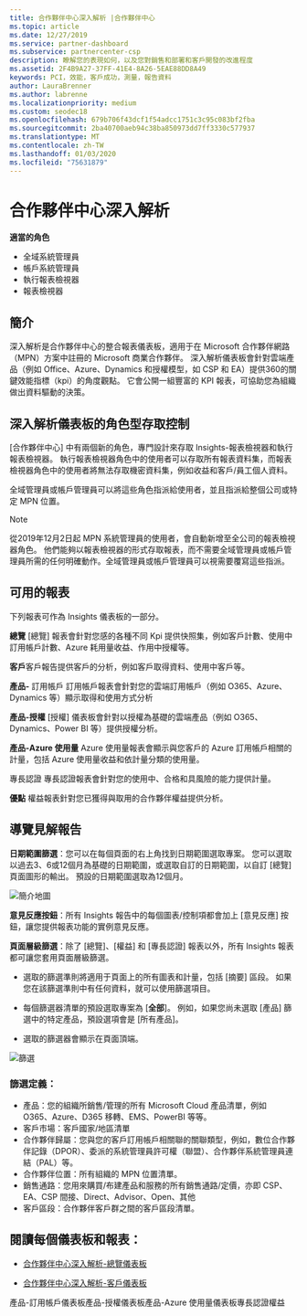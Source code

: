 ```yaml
---
title: 合作夥伴中心深入解析 |合作夥伴中心
ms.topic: article
ms.date: 12/27/2019
ms.service: partner-dashboard
ms.subservice: partnercenter-csp
description: 瞭解您的表現如何，以及您對銷售和部署和客戶開發的改進程度
ms.assetid: 2F4B9A27-37FF-41E4-8A26-5EAE88DD8A49
keywords: PCI，效能，客戶成功，測量，報告資料
author: LauraBrenner
ms.author: labrenne
ms.localizationpriority: medium
ms.custom: seodec18
ms.openlocfilehash: 679b706f43dcf1f54adcc1751c3c95c083bf2fba
ms.sourcegitcommit: 2ba40700aeb94c38ba850973dd7ff3330c577937
ms.translationtype: MT
ms.contentlocale: zh-TW
ms.lasthandoff: 01/03/2020
ms.locfileid: "75631879"
---
```

# <a name="partner-center-insights"></a>合作夥伴中心深入解析

**適當的角色**
- 全域系統管理員
- 帳戶系統管理員
- 執行報表檢視器
- 報表檢視器

## <a name="introduction"></a>簡介

深入解析是合作夥伴中心的整合報表儀表板，適用于在 Microsoft 合作夥伴網路（MPN）方案中註冊的 Microsoft 商業合作夥伴。 深入解析儀表板會針對雲端產品（例如 Office、Azure、Dynamics 和授權模型，如 CSP 和 EA）提供360的關鍵效能指標（kpi）的角度觀點。 它會公開一組豐富的 KPI 報表，可協助您為組織做出資料驅動的決策。 

## <a name="roles-based-access-control-to-the-insights-dashboard"></a>深入解析儀表板的角色型存取控制

[合作夥伴中心] 中有兩個新的角色，專門設計來存取 Insights-報表檢視器和執行報表檢視器。  執行報表檢視器角色中的使用者可以存取所有報表資料集，而報表檢視器角色中的使用者將無法存取機密資料集，例如收益和客戶/員工個人資料。 

全域管理員或帳戶管理員可以將這些角色指派給使用者，並且指派給整個公司或特定 MPN 位置。  

>[!Note] 
>從2019年12月2日起 MPN 系統管理員的使用者，會自動新增至全公司的報表檢視器角色。 他們能夠以報表檢視器的形式存取報表，而不需要全域管理員或帳戶管理員所需的任何明確動作。全域管理員或帳戶管理員可以視需要覆寫這些指派。 

## <a name="reports-available"></a>可用的報表

下列報表可作為 Insights 儀表板的一部分。

**總覽**   [總覽] 報表會針對您感的各種不同 Kpi 提供快照集，例如客戶計數、使用中訂用帳戶計數、Azure 耗用量收益、作用中授權等。

**客戶**客戶報告提供客戶的分析，例如客戶取得資料、使用中客戶等。 

**產品-** 訂用帳戶    訂用帳戶報表會針對您的雲端訂用帳戶（例如 O365、Azure、Dynamics 等）顯示取得和使用方式分析 

**產品-授權**  [授權] 儀表板會針對以授權為基礎的雲端產品（例如 O365、Dynamics、Power BI 等）提供授權分析。

**產品-Azure 使用量**  Azure 使用量報表會顯示與您客戶的 Azure 訂用帳戶相關的計量，包括 Azure 使用量收益和依計量分類的使用量。

專長認證   專長認證報表會針對您的使用中、合格和具風險的能力提供計量。

**優點**   權益報表針對您已獲得與取用的合作夥伴權益提供分析。

## <a name="navigating-the-insights-reports"></a>導覽見解報告 

**日期範圍篩選**：您可以在每個頁面的右上角找到日期範圍選取專案。 您可以選取以過去3、6或12個月為基礎的日期範圍，或選取自訂的日期範圍，以自訂 [總覽] 頁面圖形的輸出。 預設的日期範圍選取為12個月。 

![簡介地圖](images/pci/intro1.png)

**意見反應按鈕**：所有 Insights 報告中的每個圖表/控制項都會加上 [意見反應] 按鈕，讓您提供報表功能的實例意見反應。 

 
**頁面層級篩選**：除了 [總覽]、[權益] 和 [專長認證] 報表以外，所有 Insights 報表都可讓您套用頁面層級篩選。 

- 選取的篩選準則將適用于頁面上的所有圖表和計量，包括 [摘要] 區段。 如果您在該篩選準則中有任何資料，就可以使用篩選項目。 

- 每個篩選器清單的預設選取專案為 [**全部**]。 例如，如果您尚未選取 [產品] 篩選中的特定產品，預設選項會是 [所有產品]。

- 選取的篩選器會顯示在頁面頂端。 

![篩選](images/pci/filters.png)

 ### <a name="filters-definitions"></a>篩選定義：

- 產品：您的組織所銷售/管理的所有 Microsoft Cloud 產品清單，例如 O365、Azure、D365 移轉、EMS、PowerBI 等等。
- 客戶市場：客戶國家/地區清單
- 合作夥伴歸屬：您與您的客戶訂用帳戶相關聯的關聯類型，例如，數位合作夥伴記錄（DPOR）、委派的系統管理員許可權（聯盟）、合作夥伴系統管理員連結（PAL）等。 
- 合作夥伴位置：所有組織的 MPN 位置清單。 
- 銷售通路：您用來購買/布建產品和服務的所有銷售通路/定價，亦即 CSP、EA、CSP 間接、Direct、Advisor、Open、其他
- 客戶區段：合作夥伴客戶群之間的客戶區段清單。

## <a name="read-about-each-of-the-dashboards-and-reports"></a>閱讀每個儀表板和報表：

- [合作夥伴中心深入解析-總覽儀表板](pci-overview-report.md) 

- [合作夥伴中心深入解析-客戶儀表板](pci-customer-report.md) 

產品-訂用帳戶儀表板產品-授權儀表板產品-Azure 使用量儀表板專長認證權益 






